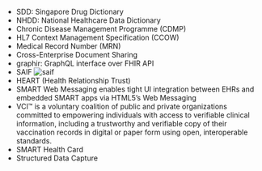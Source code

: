 - SDD: Singapore Drug Dictionary
- NHDD: National Healthcare Data Dictionary
- Chronic Disease Management Programme (CDMP) 
- HL7 Context Management Specification (CCOW)
- Medical Record Number (MRN)
- Cross-Enterprise Document Sharing
- graphir: GraphQL interface over FHIR API
- SAIF ![saif](https://www.hl7.org/fhir/saif.png)
- HEART (Health Relationship Trust)
- SMART Web Messaging enables tight UI integration between EHRs and embedded SMART apps via HTML5’s Web Messaging
- VCI™ is a voluntary coalition of public and private organizations committed to empowering individuals with access to verifiable clinical information, including a trustworthy and verifiable copy of their vaccination records in digital or paper form using open, interoperable standards.
- SMART Health Card
- Structured Data Capture
  
